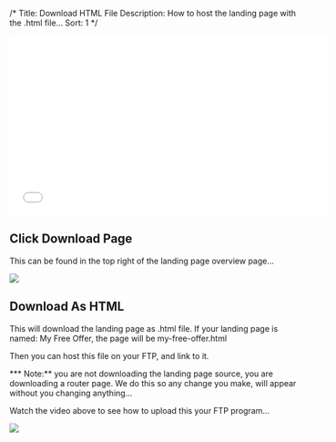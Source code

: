 /*
Title: Download HTML File
Description: How to host the landing page with the .html file...
Sort: 1
*/

<iframe width="560" height="315" src="//www.youtube.com/embed/mp5z9wtVyX8" frameborder="0" allowfullscreen></iframe>

## Click Download Page

This can be found in the top right of the landing page overview page...

![][1]

[1]: http://nodo.s3.amazonaws.com/assets/images/support/host-html/click-download-page.png

## Download As HTML

This will download the landing page as .html file. If your landing page is named: My Free Offer, the page will be my-free-offer.html

Then you can host this file on your FTP, and link to it. 

*** Note:** you are not downloading the landing page source, you are downloading a router page. We do this so any change you make, will appear without you changing anything...

Watch the video above to see how to upload this your FTP program...

![][2]

[2]: http://nodo.s3.amazonaws.com/assets/images/support/host-html/download-as-html.png